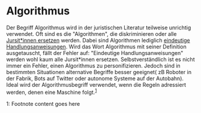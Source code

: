 # Algorithmus
Der Begriff Algorithmus wird in der juristischen Literatur teilweise unrichtig verwendet. Oft sind es die "Algorithmen", die diskriminieren oder alle [Jursit*innen ersetzen](https://www.deutschlandfunk.de/digitalisierung-in-der-justiz-wie-algorithmen-juristen.724.de.html?dram:article_id=450642) werden. Dabei sind Algorithmen lediglich [eindeutige Handlungsanweisungen](https://de.wikipedia.org/wiki/Algorithmus). Wird das Wort Algorithmus mit seiner Definition ausgetauscht, fällt der Fehler auf: "Eindeutige Handlungsanweisungen" werden wohl kaum alle Jursit*innen ersetzen. Selbstverständlich ist es nicht immer ein Fehler, einen Algorithmus zu personifizieren. Jedoch sind in bestimmten Situationen alternative Begriffe besser geeignet( zB Roboter in der Fabrik, Bots auf Twitter oder autonome Systeme auf der Autobahn). Ideal wird der Algorithmusbegriff verwendet, wenn die Regeln adressiert werden, denen eine Maschine folgt.<sup>[1](#myfootnote1)</sup>

<a name="myfootnote1">1</a>: Footnote content goes here 
